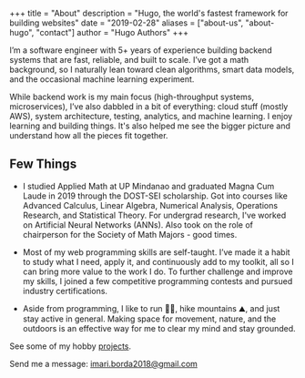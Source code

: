 +++
title = "About"
description = "Hugo, the world's fastest framework for building websites"
date = "2019-02-28"
aliases = ["about-us", "about-hugo", "contact"]
author = "Hugo Authors"
+++

I’m a software engineer with 5+ years of experience building backend systems that are fast, reliable, and built to scale. I’ve got a math background, so I naturally lean toward clean algorithms, smart data models, and the occasional machine learning experiment.

While backend work is my main focus (high-throughput systems, microservices), I’ve also dabbled in a bit of everything: cloud stuff (mostly AWS), system architecture, testing, analytics, and machine learning. I enjoy learning and building things. It's also helped me see the bigger picture and understand how all the pieces fit together.

## Few Things

  - I studied Applied Math at UP Mindanao and graduated Magna Cum Laude in 2019 through the DOST-SEI scholarship. Got into courses like Advanced Calculus, Linear Algebra, Numerical Analysis, Operations Research, and Statistical Theory. For undergrad research, I've worked on Artificial Neural Networks (ANNs). Also took on the role of chairperson for the Society of Math Majors - good times.

  - Most of my web programming skills are self-taught. I’ve made it a habit to study what I need, apply it, and continuously add to my toolkit, all so I can bring more value to the work I do. To further challenge and improve my skills, I joined a few competitive programming contests and pursued industry certifications.

  - Aside from programming, I like to run 🏃‍♀️, hike mountains ⛰️, and just stay active in general. Making space for movement, nature, and the outdoors is an effective way for me to clear my mind and stay grounded.

See some of my hobby [projects](/projects).

Send me a message: [imari.borda2018@gmail.com](mailto:imari.borda2018@gmail.com)
